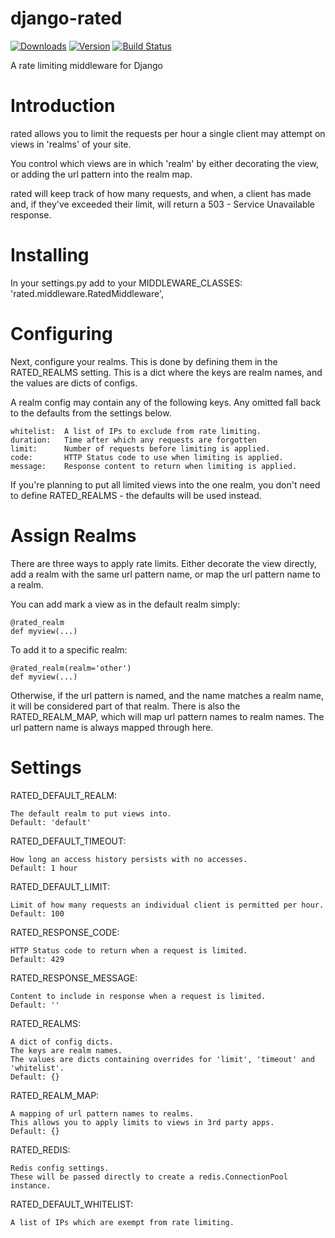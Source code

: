 django-rated
============
[![Downloads](https://pypip.in/d/django-rated/badge.png)](https://crate.io/package/django-rated)
[![Version](https://pypip.in/v/django-rated/badge.png)](https://crate.io/package/django-rated)
[![Build Status](https://secure.travis-ci.org/funkybob/django-rated.png?branch=master)](http://travis-ci.org/funkybob/django-rated)


A rate limiting middleware for Django

Introduction
============

rated allows you to limit the requests per hour a single client may attempt on views in 'realms' of your site.

You control which views are in which 'realm' by either decorating the view, or adding the url pattern into the realm map.

rated will keep track of how many requests, and when, a client has made and, if they've exceeded their limit, will return a 503 - Service Unavailable response.

Installing
==========

In your settings.py add to your MIDDLEWARE_CLASSES:
    'rated.middleware.RatedMiddleware',

Configuring
===========

Next, configure your realms.  This is done by defining them in the RATED_REALMS setting.  This is a dict where the keys are realm names, and the values are dicts of configs.

A realm config may contain any of the following keys.  Any omitted fall back to the defaults from the settings below.

    whitelist:  A list of IPs to exclude from rate limiting.
    duration:   Time after which any requests are forgotten
    limit:      Number of requests before limiting is applied.
    code:       HTTP Status code to use when limiting is applied.
    message:    Response content to return when limiting is applied.

If you're planning to put all limited views into the one realm, you don't need to define RATED_REALMS - the defaults will be used instead.

Assign Realms
=============

There are three ways to apply rate limits.  Either decorate the view directly, add a realm with the same url pattern name, or map the url pattern name to a realm.

You can add mark a view as in the default realm simply:

    @rated_realm
    def myview(...)

To add it to a specific realm:

    @rated_realm(realm='other')
    def myview(...)

Otherwise, if the url pattern is named, and the name matches a realm name, it will be considered part of that realm.  There is also the RATED_REALM_MAP, which will map url pattern names to realm names.  The url pattern name is always mapped through here.

Settings
========

RATED_DEFAULT_REALM:

    The default realm to put views into.
    Default: 'default'

RATED_DEFAULT_TIMEOUT:

    How long an access history persists with no accesses.
    Default: 1 hour

RATED_DEFAULT_LIMIT:

    Limit of how many requests an individual client is permitted per hour.
    Default: 100

RATED_RESPONSE_CODE:

    HTTP Status code to return when a request is limited.
    Default: 429

RATED_RESPONSE_MESSAGE:

    Content to include in response when a request is limited.
    Default: ''

RATED_REALMS:

    A dict of config dicts.
    The keys are realm names.
    The values are dicts containing overrides for 'limit', 'timeout' and 'whitelist'.
    Default: {}

RATED_REALM_MAP:

    A mapping of url pattern names to realms.
    This allows you to apply limits to views in 3rd party apps.
    Default: {}

RATED_REDIS:

    Redis config settings.
    These will be passed directly to create a redis.ConnectionPool instance.

RATED_DEFAULT_WHITELIST:

    A list of IPs which are exempt from rate limiting.
